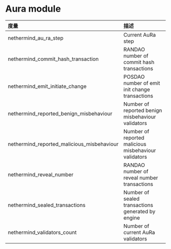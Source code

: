 # Aura module

| 度量 | 描述 |
| :--- | :--- |
| nethermind\_au\_ra\_step | Current AuRa step |
| nethermind\_commit\_hash\_transaction | RANDAO number of commit hash transactions |
| nethermind\_emit\_initiate\_change | POSDAO number of emit init change transactions |
| nethermind\_reported\_benign\_misbehaviour | Number of reported benign misbehaviour validators |
| nethermind\_reported\_malicious\_misbehaviour | Number of reported malicious misbehaviour validators |
| nethermind\_reveal\_number | RANDAO number of reveal number transactions |
| nethermind\_sealed\_transactions | Number of sealed transactions generated by engine |
| nethermind\_validators\_count | Number of current AuRa validators |

